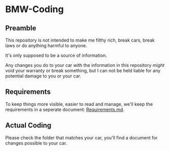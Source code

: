 # BMW-Coding

## Preamble

This repository is not intended to make me filthy rich, break cars, break laws or do anything harmful to anyone.

It's only supposed to be a source of information.

Any changes you do to your car with the information in this repository _might_ void your warranty or break something, but I can not be held liable for any potential damage to you or your car.

## Requirements

To keep things more visible, easier to read and manage, we'll keep the requirements in a seperate document: [Requirements.md](https://github.com/Korni22/BMW-Coding/blob/main/Requirements.md).

## Actual Coding

Please check the folder that matches your car, you'll find a document for changes possible to your car.
